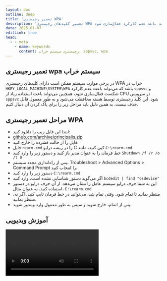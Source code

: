 ```yaml
---
layout: doc
outline: deep
title: 'تعمیر رجیستری WPA'
description: 'تعمیر کلیدهای رجیستری WPA خراب که می‌تواند باعث عدم کارکرد فعال‌سازی شود.'
date: 2025-01-07
editLink: true
head:
  - - meta
    - name: keywords
      content: رجیستری سیستم خراب, sppsvc, wpa
---
```


## تعمیر رجیستری wpa سیستم خراب


در برخی موارد، سیستم ممکن است دارای کلیدهای رجیستری WPA خراب در `HKEY_LOCAL_MACHINE\SYSTEM\WPA` باشد که می‌تواند باعث عدم کارکرد `sppsvc` و شکست فعال‌سازی شود، همچنین می‌تواند باعث استفاده زیاد از CPU در سرویس `sppsvc` شود.
این کلید رجیستری توسط هسته محافظت می‌شود و به طور معمول قابل حذف نیست. به همین دلیل باید مراحل زیر را برای پاک کردن آن دنبال کنیم.

## مراحل تعمیر رجیستری WPA

- ابتدا این فایل زیپ را دانلود کنید:
- [github.com/archive/principalis.zip][1]
-   فایل را از حالت فشرده را خارج کنید.
-   فایل `rearm.cmd` را در ریشه درایو C کپی کنید، مانند `C:\rearm.cmd`
-   خط فرمان را به عنوان مدیر باز کنید و دستور زیر را وارد کنید
    `Shutdown /f /r /o /t 0`
-   پس از راه‌اندازی مجدد سیستم، Troubleshoot > Advanced Options > Command Prompt را انتخاب کنید.
-   دستور زیر را وارد کنید
    `C:\rearm.cmd`
-   اگر می‌گوید دستور شناسایی نشده است، وارد کنید
    `bcdedit | find "osdevice"`
-   این به شما حرف درایو سیستم عامل را نشان می‌دهد. از آن حرف درایو در دستور استفاده کنید، به عنوان مثال،
    `E:\rearm.cmd`
-   منتظر بمانید تا تمام شود. وقتی تمام شد، می‌توانید در خط فرمان تایپ کنید، اگر نه، منتظر بمانید.
-   پس از اتمام، خارج شوید و سپس به طور معمول وارد ویندوز شوید.

## آموزش ویدیویی


<video class="video-js vjs-default-skin vjs-fluid" controls preload="auto" data-setup='{}'>
  <source src="/Fix_WPA_Registry.mp4" type="video/mp4" />
  <p class="vjs-no-js"></p>
</video>

[1]: https://github.com/asdcorp/rearm/archive/refs/heads/principalis.zip
